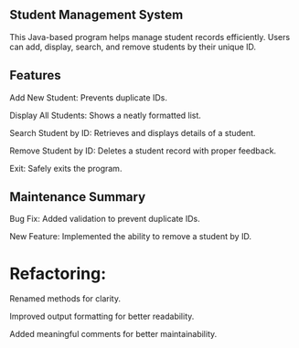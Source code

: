 ## Student Management System

This Java-based program helps manage student records efficiently. Users can add, display, search, and remove students by their unique ID.

## Features

Add New Student: Prevents duplicate IDs.

Display All Students: Shows a neatly formatted list.

Search Student by ID: Retrieves and displays details of a student.

Remove Student by ID: Deletes a student record with proper feedback.

Exit: Safely exits the program.

## Maintenance Summary

Bug Fix: Added validation to prevent duplicate IDs.

New Feature: Implemented the ability to remove a student by ID.

# Refactoring:

Renamed methods for clarity.

Improved output formatting for better readability.

Added meaningful comments for better maintainability.
